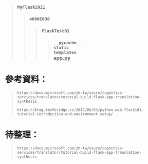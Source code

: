 > ### `MyFlask2021`
>> ### `4080E036`
>>> ### `flaskTest01`
>>>> ### `__pycache__` <br> `static` <br> `templates` <br> app.py

# 參考資料：
> `https://docs.microsoft.com/zh-tw/azure/cognitive-services/translator/tutorial-build-flask-app-translation-synthesis`<p>
> `https://blog.techbridge.cc/2017/06/03/python-web-flask101-tutorial-introduction-and-environment-setup/`
# 待整理：
> `https://docs.microsoft.com/zh-tw/azure/cognitive-services/translator/tutorial-build-flask-app-translation-synthesis`
